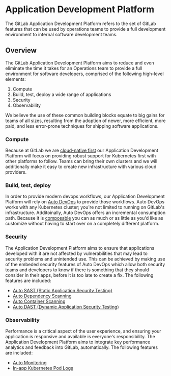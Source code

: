 # Application Development Platform

The GitLab Application Development Platform refers to the set of GitLab features that can be used by operations teams to 
provide a full development environment to internal software development teams.

## Overview

The GitLab Application Development Platform aims to reduce and even eliminate the time it takes for an Operations team
to provide a full environment for software developers, comprised of the following high-level elements:

1. Compute
1. Build, test, deploy a wide range of applications
1. Security
1. Observability

We believe the use of these common building blocks equate to big gains for teams of all sizes, resulting from the adoption
of newer, more efficient, more paid, and less error-prone techniques for shipping software applications.

### Compute

Because at GitLab we are [cloud-native first](https://about.gitlab.com/handbook/product/#cloud-native-first) our
Application Development Platform will focus on providing robust support for Kubernetes first with other platforms
to follow. Teams can bring their own clusters and we will additionally make it easy to create new infrastructure
with various cloud providers.

### Build, test, deploy

In order to provide modern devops workflows, our Application Development Platform will rely on
[Auto DevOps](https://docs.gitlab.com/ee/topics/autodevops/) to provide those workflows. Auto DevOps works with 
any Kubernetes cluster; you're not limited to running on GitLab's infrastructure. Additoinally, Auto DevOps offers 
an incremental consumption path. Because it is [composable](https://docs.gitlab.com/ee/topics/autodevops/#using-components-of-auto-devops)
you can as much or as little as you'd like as customize without having to start over on a completely different platform. 

### Security

The Application Development Platform aims to ensure that applications developed with it are not affected by vulnerabilities 
that may lead to security problems and unintended use. This can be achieved by making use of the embeded security features of Auto DevOps
which allow both security teams and developers to know if there is something that they should consider in their apps, 
before it is too late to create a fix. The following features are included:

- [Auto SAST (Static Application Security Testing)](https://docs.gitlab.com/ee/topics/autodevops/#auto-sast-ultimate)
- [Auto Dependency Scanning](https://docs.gitlab.com/ee/topics/autodevops/#auto-dependency-scanning-ultimate)
- [Auto Container Scanning](https://docs.gitlab.com/ee/topics/autodevops/#auto-container-scanning-ultimate)
- [Auto DAST (Dynamic Application Security Testing)](https://docs.gitlab.com/ee/topics/autodevops/#auto-dast-ultimate)

### Observability

Performance is a critical aspect of the user experience, and ensuring your application is responsive and available is everyone's
responsibility. The Application Development Platform aims to integrate key performance analytics and feedback 
into GitLab, automatically. The following features are included:

- [Auto Monitoring](https://docs.gitlab.com/ee/topics/autodevops/#auto-monitoring)
- [In-app Kubernetes Pod Logs](https://docs.gitlab.com/ee/user/project/clusters/kubernetes_pod_logs.html)